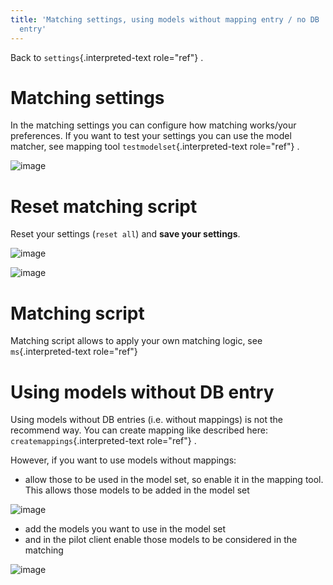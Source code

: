 ```yaml
---
title: 'Matching settings, using models without mapping entry / no DB
  entry'
---
```


Back to `settings`{.interpreted-text role="ref"} .

Matching settings
=================

In the matching settings you can configure how matching works/your
preferences. If you want to test your settings you can use the model
matcher, see mapping tool `testmodelset`{.interpreted-text role="ref"} .

![image](http://img.swift-project.org/Matching_settings1.png)

Reset matching script
=====================

Reset your settings (`reset all`) and **save your settings**.

![image](http://img.swift-project.org/matchingscript2.png)

![image](http://img.swift-project.org/matchingscript3.png)

Matching script
===============

Matching script allows to apply your own matching logic, see
`ms`{.interpreted-text role="ref"}

Using models without DB entry
=============================

Using models without DB entries (i.e. without mappings) is not the
recommend way. You can create mapping like described here:
`createmappings`{.interpreted-text role="ref"} .

However, if you want to use models without mappings:

-   allow those to be used in the model set, so enable it in the mapping
    tool. This allows those models to be added in the model set

![image](http://img.swift-project.org/swiftdblogin.png)

-   add the models you want to use in the model set
-   and in the pilot client enable those models to be considered in the
    matching

![image](http://img.swift-project.org/matchingsettings.png)
